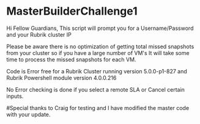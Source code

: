 # MasterBuilderChallenge1
Hi Fellow Guardians,
This script will prompt you for a Username/Password and your Rubrik cluster IP

Please be aware there is no optimization of getting total missed snapshots from your cluster so if you have a large number of VM's
It will take some time to process the missed snapshots for each VM.

Code is Error free for a Rubrik Cluster running version 5.0.0-p1-827 and Rubrik Powershell module version 4.0.0.216

No Error checking is done if you select a remote SLA or Cancel certain inputs.

#Special thanks to Craig for testing and I have modified the master code with your update.
